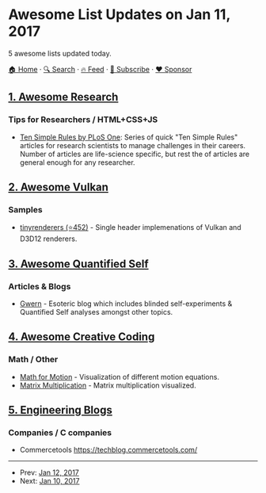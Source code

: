 # Awesome List Updates on Jan 11, 2017

5 awesome lists updated today.

[🏠 Home](/README.md) · [🔍 Search](https://www.trackawesomelist.com/search/) · [🔥 Feed](https://www.trackawesomelist.com/rss.xml) · [📮 Subscribe](https://trackawesomelist.us17.list-manage.com/subscribe?u=d2f0117aa829c83a63ec63c2f&id=36a103854c) · [❤️  Sponsor](https://github.com/sponsors/theowenyoung)



## [1. Awesome Research](/content/emptymalei/awesome-research/README.md)

### Tips for Researchers / HTML+CSS+JS

*   [Ten Simple Rules by PLoS One](http://collections.plos.org/ten-simple-rules): Series of quick "Ten Simple Rules" articles for research scientists to manage challenges in their careers. Number of articles are life-science specific, but rest the of articles are general enough for any researcher.

## [2. Awesome Vulkan](/content/vinjn/awesome-vulkan/README.md)

### Samples

*   [tinyrenderers (⭐452)](https://github.com/chaoticbob/tinyrenderers) - Single header implemenations of Vulkan and D3D12 renderers.

## [3. Awesome Quantified Self](/content/woop/awesome-quantified-self/README.md)

### Articles & Blogs

*   [Gwern](http://www.gwern.net/) - Esoteric blog which includes blinded self-experiments & Quantified Self analyses amongst other topics.

## [4. Awesome Creative Coding](/content/terkelg/awesome-creative-coding/README.md)

### Math / Other

*   [Math for Motion](https://soulwire.co.uk/math-for-motion/) - Visualization of different motion equations.
*   [Matrix Multiplication](http://matrixmultiplication.xyz) - Matrix multiplication visualized.

## [5. Engineering Blogs](/content/kilimchoi/engineering-blogs/README.md)

### Companies / C companies

*   Commercetools <https://techblog.commercetools.com/>

---

- Prev: [Jan 12, 2017](/content/2017/01/12/README.md)
- Next: [Jan 10, 2017](/content/2017/01/10/README.md)